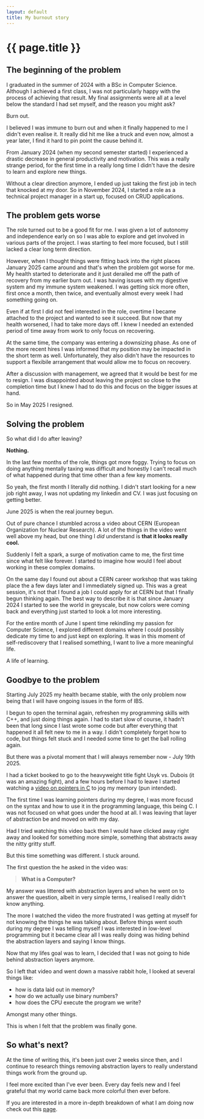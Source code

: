 ```yaml
---
layout: default
title: My burnout story
---
```


<h1 class="page-title">{{ page.title }}</h1>

## The beginning of the problem

I graduated in the summer of 2024 with a BSc in Computer Science. Although I achieved
a first class, I was not particularly happy with the process of achieving that result. 
My final assignments were all at a level below the standard I had set myself, 
and the reason you might ask? 

Burn out.

I believed I was immune to burn out and when it finally happened to me I didn't even
realise it. It really did hit me like a truck and even now, almost a year later, I 
find it hard to pin point the cause behind it.

From January 2024 (when my second semester started) I experienced a drastic decrease 
in general productivity and motivation. This was a really strange period, for the first
time in a really long time I didn't have the desire to learn and explore new things.

Without a clear direction anymore, I ended up just taking the first job in tech that
knocked at my door. So in November 2024, I started a role as a technical project 
manager in a start up, focused on CRUD applications.

## The problem gets worse

The role turned out to be a good fit for me. I was given a lot of autonomy and
independence early on so I was able to explore and get involved in various parts of 
the project. I was starting to feel more focused, but I still lacked a clear 
long term direction. 

However, when I thought things were fitting back into the right places January 2025
came around and that's when the problem got worse for me. My health started to
deteriorate and it just derailed me off the path of recovery from my earlier burn out.
I was having issues with my digestive system and my immune system weakened. I was
getting sick more often, first once a month, then twice, and eventually almost every
week I had something going on. 

Even if at first I did not feel interested in the role, overtime I became attached to
the project and wanted to see it succeed. But now that my health worsened, I had to 
take more days off. I knew I needed an extended period of time away from work to only
focus on recovering.

At the same time, the company was entering a downsizing phase. As one of the more 
recent hires I was informed that my position may be impacted in the short term as well.
Unfortunately, they also didn't have the resources to support a flexibile arrangement
that would allow me to focus on recovery.

After a discussion with management, we agreed that it would be best for me to resign.
I was disappointed about leaving the project so close to the completion time but I 
knew I had to do this and focus on the bigger issues at hand. 

So in May 2025 I resigned.

## Solving the problem

So what did I do after leaving? 

**Nothing.** 

In the last few months of the role, things got more foggy. Trying to focus on doing
anything mentally taxing was difficult and honestly I can't recall much of what 
happened during that time other than a few key moments.

So yeah, the first month I literally did nothing. I didn't start looking for a new job right
away, I was not updating my linkedin and CV. 
I was just focusing on getting better.

June 2025 is when the real journey begun.

Out of pure chance I stumbled across a video about CERN (European Organization for 
Nuclear Research). A lot of the things in the video went well above my head, but one 
thing I *did* understand is **that it looks really cool.** 

Suddenly I felt a spark, a surge of motivation came to me, the first time since what 
felt like forever. I started to imagine how would I feel about working in these 
complex domains.

On the same day I found out about a CERN career workshop that was taking place the 
a few days later and I immediately signed up. This was a great session, it's not that
I found a job I could apply for at CERN but that I finally begun thinking again.
The best way to describe it is that since January 2024 I started to see the world in 
greyscale, but now colors were coming back and everything just started to look a
lot more interesting.

For the entire month of June I spent time rekindling my passion for Computer Science,
I explored different domains where I could possibly dedicate my time to and just 
kept on exploring. It was in this moment of self-rediscovery that I realised something,
I want to live a more meaningful life. 

A life of learning.

## Goodbye to the problem

Starting July 2025 my health became stable, with the only problem now being that 
I will have ongoing issues in the form of IBS. 

I begun to open the terminal again, refreshen my programming skills with C++, and just
doing things again. I had to start slow of course, it hadn't been that long since I 
last wrote some code but after everything that happened it all felt new to me in a
way. I didn't completely forget how to code, but things felt stuck and I needed some
time to get the ball rolling again.

But there was a pivotal moment that I will always remember now - July 19th 2025.

I had a ticket booked to go to the heavyweight title fight Usyk vs. Dubois (it was an 
amazing fight), and a few hours before I had to leave I started watching a [video on pointers in C](https://www.youtube.com/watch?v=MIL2BK02X8A) to jog my memory 
(pun intended).

The first time I was learning pointers during my degree, I was more focusd on the
syntax and how to use it in the programming language, this being C. I was not focused
on what goes under the hood at all. I was leaving that layer of abstraction be and 
moved on with my day. 

Had I tried watching this video back then I would have clicked away right away and
looked for something more simple, something that abstracts away the nitty gritty stuff.

But this time something was different. I stuck around.

The first question the he asked in the video was:

> **What is a Computer?** 

My answer was littered with abstraction layers and when he went on to answer the 
question, albeit in very simple terms, I realised I really didn't know anything.

The more I watched the video the more frustrated I was getting at myself for not 
knowing the things he was talking about. Before things went south during my degree 
I was telling myself I was interested in low-level programming but it became clear
all I was really doing was hiding behind the abstraction layers and saying I know 
things.

Now that my lifes goal was to learn, I decided that I was not going to hide behind 
abstraction layers anymore. 

So I left that video and went down a massive rabbit hole, I looked at several things
like:
- how is data laid out in memory?
- how do we actually use binary numbers?
- how does the CPU execute the program we write?

Amongst many other things.

This is when I felt that the problem was finally gone.

## So what's next?

At the time of writing this, it's been just over 2 weeks since then, and I continue 
to research things removing abstraction layers to really understand things work 
from the ground up.

I feel more excited than I've ever been. Every day feels new and I feel grateful
that my world came back more colorful then ever before.

If you are interested in a more in-depth breakdown of what I am doing now check out 
this [page](url).

